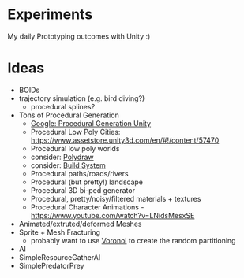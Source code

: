 # Experiments
My daily Prototyping outcomes with Unity :)


# Ideas

* BOIDs
* trajectory simulation (e.g. bird diving?)
  * procedural splines?
* Tons of Procedural Generation
  * [Google: Procedural Generation Unity](https://www.google.com.tw/search?q=procedural+generation+unity&source=lnms&tbm=vid)
  * Procedural Low Poly Cities: https://www.assetstore.unity3d.com/en/#!/content/57470
  * Procedural low poly worlds
   * consider: [Polydraw](https://www.assetstore.unity3d.com/en/#!/content/3391)
   * consider: [Build System](https://www.assetstore.unity3d.com/en/#!/content/84935)
  * Procedural paths/roads/rivers
  * Procedural (but pretty!) landscape
  * Procedural 3D bi-ped generator
  * Procedural, pretty/noisy/filtered materials + textures
  * Procedural Character Animations - https://www.youtube.com/watch?v=LNidsMesxSE
* Animated/extruted/deformed Meshes
* Sprite + Mesh Fracturing
  * probably want to use [Voronoi](https://github.com/Domiii/UnityTerrainFun/tree/master/Assets/Scripts/Environment/MapPartitioning.cs) to create the random partitioning
* AI
 * SimpleResourceGatherAI
 * SimplePredatorPrey

